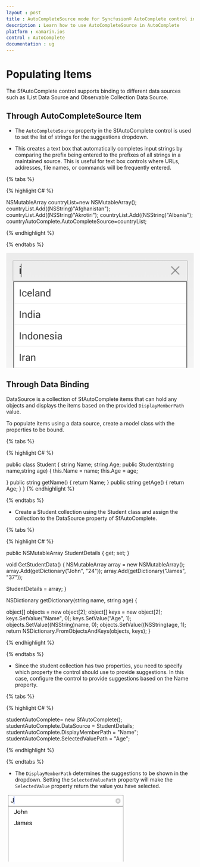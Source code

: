 ```yaml
---
layout : post
title : AutoCompleteSource mode for Syncfusion® AutoComplete control in Xamarin.iOS
description : Learn how to use AutoCompleteSource in AutoComplete
platform : xamarin.ios 
control : AutoComplete
documentation : ug
---
```


# Populating Items

The SfAutoComplete control supports binding to different data sources such as IList Data Source and Observable Collection Data Source.

## Through AutoCompleteSource Item

* The `AutoCompleteSource` property in the SfAutoComplete control is used to set the list of strings for the suggestions dropdown.

* This creates a text box that automatically completes input strings by comparing the prefix being entered to the prefixes of all strings in a maintained source. This is useful for text box controls where URLs, addresses, file names, or commands will be frequently entered.

{% tabs %}

{% highlight C# %}

NSMutableArray countryList=new NSMutableArray();
countryList.Add((NSString)"Afghanistan");
countryList.Add((NSString)"Akrotiri");
countryList.Add((NSString)"Albania"); 
countryAutoComplete.AutoCompleteSource=countryList;

{% endhighlight %}

{% endtabs %}

![](images/autocompletesource.png)

## Through Data Binding

DataSource is a collection of SfAutoComplete items that can hold any objects and displays the items based on the provided `DisplayMemberPath` value.

To populate items using a data source, create a model class with the properties to be bound.

{% tabs %}

{% highlight C# %}

public class Student
{
string Name;
string Age;
public Student(string name,string age)
{
this.Name = name;
this.Age = age;

}
public string getName()
{
return Name;
}
public string getAge()
{
return Age;
}
}
{% endhighlight %}

{% endtabs %}

* Create a Student collection using the Student class and assign the collection to the DataSource property of SfAutoComplete.

{% tabs %}

{% highlight C# %}

public NSMutableArray StudentDetails
{
get;
set;
}

void GetStudentData()
{
NSMutableArray array = new NSMutableArray();
array.Add(getDictionary("John", "24"));
array.Add(getDictionary("James", "37"));

StudentDetails = array;
}

NSDictionary getDictionary(string name, string age)
{

object[] objects = new object[2];
object[] keys = new object[2];
keys.SetValue("Name", 0);
keys.SetValue("Age", 1);
objects.SetValue((NSString)name, 0);
objects.SetValue((NSString)age, 1);
return NSDictionary.FromObjectsAndKeys(objects, keys);
}

		
{% endhighlight %}

{% endtabs %}

* Since the student collection has two properties, you need to specify which property the control should use to provide suggestions. In this case, configure the control to provide suggestions based on the Name property.

{% tabs %}

{% highlight C# %}

studentAutoComplete= new SfAutoComplete();
studentAutoComplete.DataSource = StudentDetails;
studentAutoComplete.DisplayMemberPath = "Name";
studentAutoComplete.SelectedValuePath = "Age";

{% endhighlight %}

{% endtabs %}

* The `DisplayMemberPath` determines the suggestions to be shown in the dropdown. Setting the `SelectedValuePath` property will make the `SelectedValue` property return the value you have selected.

![](images/datasource.png)

